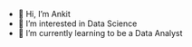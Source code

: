 - 👋 Hi, I’m Ankit
- 👀 I’m interested in Data Science
- 🌱 I’m currently learning to be a Data Analyst
